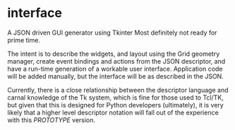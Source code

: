 # interface
A JSON driven GUI generator using Tkinter
Most definitely not ready for prime time.

The intent is to describe the widgets, and layout using the Grid geometry manager, create event bindings and actions from the JSON descriptor, and have a run-time generation of a workable user interface.  Application code will be added manually, but the interface will be as described in the JSON.

Currently, there is a close relationship between the descriptor language and carnal knowledge of the Tk system, which is fine for those used to Tcl/TK, but given that this is designed for Python developers (ultimately), it is very likely that a higher level descriptor notation will fall out of the experience with this *PROTOTYPE* version.

